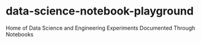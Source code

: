 # data-science-notebook-playground
Home of Data Science and Engineering Experiments Documented Through Notebooks
